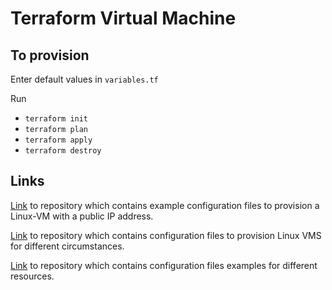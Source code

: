 # Terraform Virtual Machine
## To provision 

Enter default values in ``variables.tf``

Run
* ``terraform init``
* ``terraform plan``
* ``terraform apply``
* ``terraform destroy``

## Links

[Link](https://github.com/terraform-providers/terraform-provider-azurerm/tree/master/examples/virtual-machines/linux/public-ip) to repository which contains example configuration files to provision a Linux-VM with a public IP address.

[Link](https://github.com/terraform-providers/terraform-provider-azurerm/tree/master/examples/virtual-machines/linux) to repository which contains configuration files to provision Linux VMS for different circumstances.

[Link](https://github.com/terraform-providers/terraform-provider-azurerm/tree/master/examples) to repository which contains configuration files examples for different resources.

